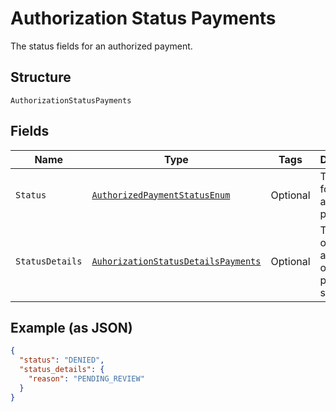 
# Authorization Status Payments

The status fields for an authorized payment.

## Structure

`AuthorizationStatusPayments`

## Fields

| Name | Type | Tags | Description | Getter | Setter |
|  --- | --- | --- | --- | --- | --- |
| `Status` | [`AuthorizedPaymentStatusEnum`](../../doc/models/authorized-payment-status-enum.md) | Optional | The status for the authorized payment. | AuthorizedPaymentStatusEnum getStatus() | setStatus(AuthorizedPaymentStatusEnum status) |
| `StatusDetails` | [`AuhorizationStatusDetailsPayments`](../../doc/models/auhorization-status-details-payments.md) | Optional | The details of the authorized order pending status. | AuhorizationStatusDetailsPayments getStatusDetails() | setStatusDetails(AuhorizationStatusDetailsPayments statusDetails) |

## Example (as JSON)

```json
{
  "status": "DENIED",
  "status_details": {
    "reason": "PENDING_REVIEW"
  }
}
```


